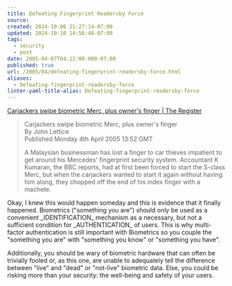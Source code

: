 ```yaml
---
title: Defeating Fingerprint Readersby Force
source: 
created: 2024-10-06 21:27:14-07:00
updated: 2024-10-10 14:56:48-07:00
tags:
  - security
  - post
date: 2005-04-07T04:12:00.000-07:00
published: true
url: /2005/04/defeating-fingerprint-readersby-force.html
aliases:
  - Defeating-fingerprint-readersby-force
linter-yaml-title-alias: Defeating-fingerprint-readersby-force
---
```



[Carjackers swipe biometric Merc, plus owner's finger | The Register](https://www.theregister.co.uk/2005/04/04/fingerprint_merc_chop/ "Carjackers swipe biometric Merc, plus owner's finger | The Register")  
  

>   
> Carjackers swipe biometric Merc, plus owner's finger  
> By John Lettice  
> Published Monday 4th April 2005 13:52 GMT  
>   
> A Malaysian businessman has lost a finger to car thieves impatient to get around his Mercedes' fingerprint security system. Accountant K Kumaran, the BBC reports, had at first been forced to start the S-class Merc, but when the carjackers wanted to start it again without having him along, they chopped off the end of his index finger with a machete.  

  
  
Okay, I knew this would happen someday and this is evidence that it finally happened. Biometrics ("something you are") should only be used as a convenient \_IDENTIFICATION\_ mechanism as a necessary, but not a sufficient condition for \_AUTHENTICATION\_ of users. This is why multi-factor authentication is still important with Biometrics so you couple the "something you are" with "something you know" or "something you have".  
  
Additionally, you should be wary of biometric hardware that can often be trivially fooled or, as this one, are unable to adequately tell the difference between "live" and "dead" or "not-live" biometric data. Else, you could be risking more than your security: the well-being and safety of your users.